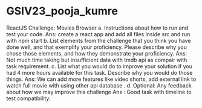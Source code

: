 # GSIV23_pooja_kumre
ReactJS Challenge: Movies Browser
a. Instructions about how to run and test your code.
Ans: create a react app  and add all files inside src and run with npm start
b. List elements from the challenge that you think you have done well, and 
that exemplify your proficiency. Please describe why you chose those 
elements, and how they demonstrate your proficiency.
Ans: Not much time taking but insufficient data with tmdb api as compair with task requirement.
c. List what you would do to improve your solution if you had 4 more hours 
available for this task. Describe why you would do those things.
Ans: We can add more features like video shorts, add external link to watch full movie with using other api database .
d. Optional: Any feedback about how we may improve this challenge
Ans : Good task with timeline to test compatibility.
